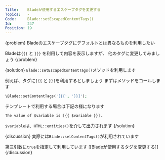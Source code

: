 ```yaml
---
Title:    Bladeが使用するエスケープタグを変更する
Topics:   -
Code:     Blade::setEscapedContentTags()
Id:       247
Position: 19
---
```


{problem}
Bladeのエスケープタグにデフォルトとは異なるものを利用したい

Bladeは`{{{` と `}}}` を利用して内容を表示しますが、
他のタグに変更してみましょう
{/problem}

{solution}
`Blade::setEscapedContentTags()`メソッドを利用します

例えば、タグに`[{{` と `}}]`を利用するとしましょう
まずはメソッドをコールします

```php
\Blade::setContentTags('[{{', '}}]');
```

テンプレートで利用する場合は下記の様になります

```html
The value of $variable is [{{ $variable }}].
```

`$variable`は、`HTML::entities()`を介して出力されます
{/solution}

{discussion}
実際には`Blade::setContentTags()`が利用されています

第三引数に`true`を指定して利用しています [[Bladeが使用するタグを変更する]]
{/discussion}
